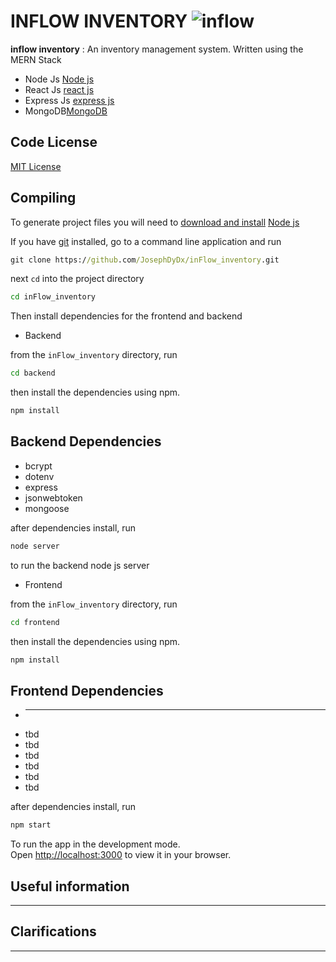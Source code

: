 INFLOW INVENTORY ![inflow](https://logo.link)
============================

**inflow inventory** : An inventory management system. Written using the MERN Stack

* Node Js [Node js](http://en.wikipedia.org/wiki/nodejs)
* React Js [react js](http://en.wikipedia.org/wiki/reactjs)
* Express Js [express js](http://en.wikipedia.org/wiki/expressjs)
* MongoDB[MongoDB](http://en.wikipedia.org/wiki/MongoDB)

**Code License**
--------------
[MIT License](http://www.opensource.org/licenses/mit-license.php)

**Compiling**
------------
To generate project files you will need to [download and install](https://) [Node js](https://) 

If you have [git](https://) installed, go to a command line application and run
```cmd
git clone https://github.com/JosephDyDx/inFlow_inventory.git
```
next ``cd`` into the project directory
```cmd
cd inFlow_inventory
```
Then install dependencies for the frontend and backend

* Backend

from the `inFlow_inventory` directory, run 
```cmd
cd backend
``` 
then install the dependencies using npm.

```cmd
npm install
```
**Backend Dependencies**
--------------
* bcrypt
* dotenv
* express
* jsonwebtoken
* mongoose

after dependencies install, run 
```cmd
node server
``` 
to run the backend node js server

* Frontend

from the `inFlow_inventory` directory, run 
```cmd
cd frontend
``` 
then install the dependencies using npm.

```cmd
npm install
```
**Frontend Dependencies**
--------------
* ---
* tbd
* tbd
* tbd
* tbd
* tbd
* tbd

after dependencies install, run 
```cmd
npm start
``` 
To run the app in the development mode.\
Open [http://localhost:3000](http://localhost:3000) to view it in your browser.


**Useful information**
--------------------

--------------------


**Clarifications**
----------------

--------------------------

